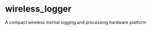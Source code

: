 wireless_logger
===============

A compact wireless inertial logging and processing hardware platform
